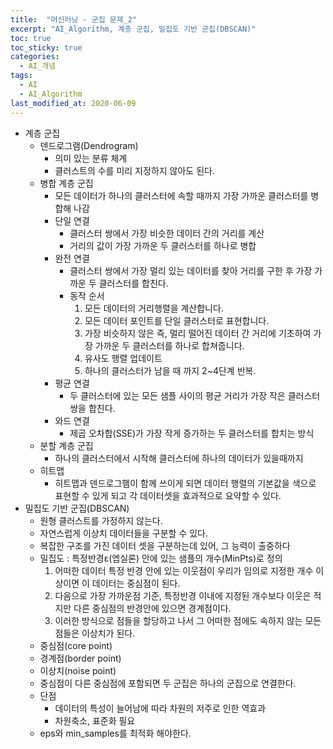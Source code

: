 ```yaml
---
title:  "머신러닝 - 군집 문제_2"
excerpt: "AI_Algorithm, 계층 군집, 밀집도 기반 군집(DBSCAN)"
toc: true
toc_sticky: true
categories:
  - AI_개념
tags:
  - AI
  - AI_Algorithm
last_modified_at: 2020-06-09
---
```


* 계층 군집
  * 덴드로그램(Dendrogram)
    * 의미 있는 분류 체계
    * 클러스트의 수를 미리 지정하지 않아도 된다.
  * 병합 계층 군집
    * 모든 데이터가 하나의 클러스터에 속할 때까지 가장 가까운 클러스터를 병합해 나감
    * 단일 연결
      * 클러스터 쌍에서 가장 비슷한 데이터 간의 거리를 계산 
      * 거리의 값이 가장 가까운 두 클러스터를 하나로 병합
    * 완전 연결
      * 클러스터 쌍에서 가장 멀리 있는 데이터를 찾아 거리를 구한 후 가장 가까운 두 클러스터를 합친다.
      * 동작 순서
        1. 모든 데이터의 거리행렬을 계산합니다.
        2. 모든 데이터 포인트를 단일 클러스터로 표현합니다.
        3. 가장 비슷하지 않은 즉, 멀리 떨어진 데이터 간 거리에 기초하여 가장
          가까운 두 클러스터를 하나로 합쳐줍니다.
        4. 유사도 행렬 업데이트
        5. 하나의 클러스터가 남을 때 까지 2~4단계 반복.
    * 평균 연결
      * 두 클러스터에 있는 모든 샘플 사이의 평균 거리가 가장 작은 클러스터 쌍을 합친다.
    * 와드 연결
      * 제곱 오차합(SSE)가 가장 작게 증가하는 두 클러스터를 합치는 방식
  * 분할 계층 군집
    * 하나의 클러스터에서 시작해 클러스터에 하나의 데이터가 있을때까지
  * 히트맵
    * 히트맵과 덴드로그햄이 함께 쓰이게 되면 데이터 행렬의 기본값을 색으로 표현할 수 있게 되고
      각 데이터셋을 효과적으로 요약할 수 있다.
* 밀집도 기반 군집(DBSCAN)
  * 원형 클러스트를 가정하지 않는다.
  * 자연스럽게 이상치 데이터들을 구분할 수 있다.
  * 복잡한 구조를 가진 데이터 셋을 구분하는데 있어, 그 능력이 출중하다
  * 밀집도 : 특정반경ε(엡실론) 안에 있는 샘플의 개수(MinPts)로 정의
    1. 어떠한 데이터 특정 반경 안에 있는 이웃점이 우리가 임의로 지정한 개수 이상이면 이 데이터는 중심점이 된다.
    2. 다음으로 가장 가까운점 기준, 특정반경 이내에 지정된 개수보다 이웃은 적지만 다른 중심점의 반경안에 있으면
      경계점이다.
    3. 이러한 방식으로 점들을 할당하고 나서 그 어떠한 점에도 속하지 않는 모든 점들은 이상치가 된다.
  * 중심점(core point)
  * 경계점(border point)
  * 이상치(noise point)
  * 중심점이 다른 중심점에 포함되면 두 군집은 하나의 군집으로 연결한다.
  * 단점
    * 데이터의 특성이 늘어남에 따라 차원의 저주로 인한 역효과
    * 차원축소, 표준화 필요
  * eps와 min_samples를 최적화 해야한다.
    
